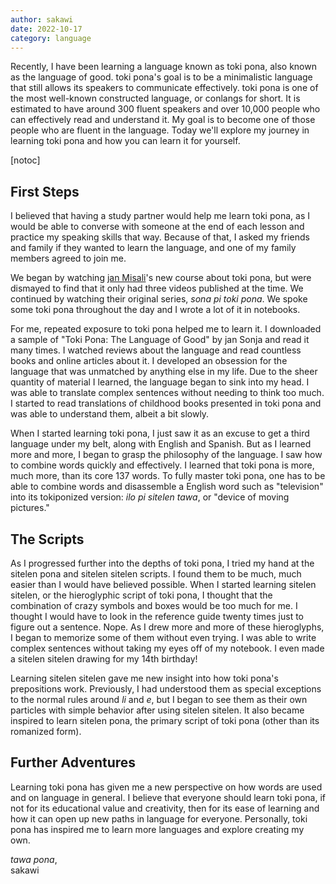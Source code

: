 ```yaml
---
author: sakawi
date: 2022-10-17
category: language
---
```


Recently, I have been learning a language known as toki pona, also known as the
language of good. toki pona's goal is to be a minimalistic language that still
allows its speakers to communicate effectively. toki pona is one of the most
well-known constructed language, or conlangs for short. It is estimated to have
around 300 fluent speakers and over 10,000 people who can effectively read and
understand it. My goal is to become one of those people who are fluent in the
language. Today we'll explore my journey in learning toki pona and how you can
learn it for yourself.

[notoc]

## First Steps

I believed that having a study partner would help me learn toki pona, as I would
be able to converse with someone at the end of each lesson and practice my
speaking skills that way. Because of that, I asked my friends and family if they
wanted to learn the language, and one of my family members agreed to join me.

We began by watching [jan Misali](https://youtube.com/c/HBMmaster)'s new course
about toki pona, but were dismayed to find that it only had three videos
published at the time. We continued by watching their original series, _sona pi
toki pona_. We spoke some toki pona throughout the day and I wrote a lot of it
in notebooks.

For me, repeated exposure to toki pona helped me to learn it. I downloaded a
sample of "Toki Pona: The Language of Good" by jan Sonja and read it many times.
I watched reviews about the language and read countless books and online
articles about it. I developed an obsession for the language that was unmatched
by anything else in my life. Due to the sheer quantity of material I learned,
the language began to sink into my head. I was able to translate complex
sentences without needing to think too much. I started to read translations of
childhood books presented in toki pona and was able to understand them, albeit a
bit slowly.

When I started learning toki pona, I just saw it as an excuse to get a third
language under my belt, along with English and Spanish. But as I learned more
and more, I began to grasp the philosophy of the language. I saw how to combine
words quickly and effectively. I learned that toki pona is more, much more, than
its core 137 words. To fully master toki pona, one has to be able to combine
words and disassemble a English word such as "television" into its tokiponized
version: _ilo pi sitelen tawa_, or "device of moving pictures."

## The Scripts

As I progressed further into the depths of toki pona, I tried my hand at the
sitelen pona and sitelen sitelen scripts. I found them to be much, much easier
than I would have believed possible. When I started learning sitelen sitelen, or
the hieroglyphic script of toki pona, I thought that the combination of crazy
symbols and boxes would be too much for me. I thought I would have to look in
the reference guide twenty times just to figure out a sentence. Nope. As I drew
more and more of these hieroglyphs, I began to memorize some of them without
even trying. I was able to write complex sentences without taking my eyes off of
my notebook. I even made a sitelen sitelen drawing for my 14th birthday!

Learning sitelen sitelen gave me new insight into how toki pona's prepositions
work. Previously, I had understood them as special exceptions to the normal
rules around _li_ and _e_, but I began to see them as their own particles with
simple behavior after using sitelen sitelen. It also became inspired to learn
sitelen pona, the primary script of toki pona (other than its romanized form).

## Further Adventures

Learning toki pona has given me a new perspective on how words are used and on
language in general. I believe that everyone should learn toki pona, if not for
its educational value and creativity, then for its ease of learning and how it
can open up new paths in language for everyone. Personally, toki pona has
inspired me to learn more languages and explore creating my own.

_tawa pona_,  
sakawi
